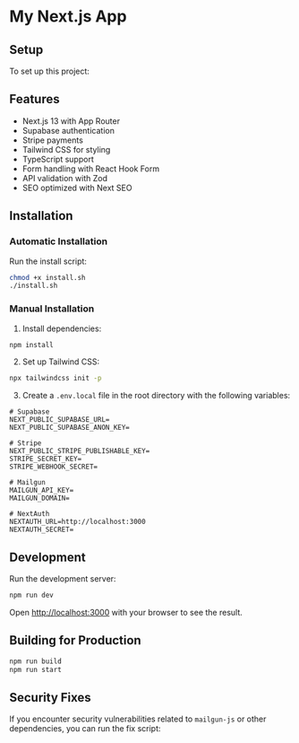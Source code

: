 # My Next.js App

## Setup

To set up this project:

## Features

- Next.js 13 with App Router
- Supabase authentication
- Stripe payments
- Tailwind CSS for styling
- TypeScript support
- Form handling with React Hook Form
- API validation with Zod
- SEO optimized with Next SEO

## Installation

### Automatic Installation

Run the install script:

```bash
chmod +x install.sh
./install.sh
```

### Manual Installation

1. Install dependencies:

```bash
npm install
```

2. Set up Tailwind CSS:

```bash
npx tailwindcss init -p
```

3. Create a `.env.local` file in the root directory with the following variables:

```
# Supabase
NEXT_PUBLIC_SUPABASE_URL=
NEXT_PUBLIC_SUPABASE_ANON_KEY=

# Stripe
NEXT_PUBLIC_STRIPE_PUBLISHABLE_KEY=
STRIPE_SECRET_KEY=
STRIPE_WEBHOOK_SECRET=

# Mailgun
MAILGUN_API_KEY=
MAILGUN_DOMAIN=

# NextAuth
NEXTAUTH_URL=http://localhost:3000
NEXTAUTH_SECRET=
```

## Development

Run the development server:

```bash
npm run dev
```

Open [http://localhost:3000](http://localhost:3000) with your browser to see the result.

## Building for Production

```bash
npm run build
npm run start
```

## Security Fixes

If you encounter security vulnerabilities related to `mailgun-js` or other dependencies, you can run the fix script:
```